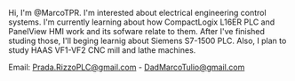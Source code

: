 Hi, I'm @MarcoTPR.
I'm interested about electrical engineering control systems. I'm currently learning about how CompactLogix L16ER PLC 
and PanelView HMI work and its sofware relate to them. After I've finished studing those, I'll beging learnig about 
Siemens S7-1500 PLC. Also, I plan to study HAAS VF1-VF2 CNC mill and lathe machines.

Email: Prada.RizzoPLC@gmail.com - DadMarcoTulio@gmail.com
